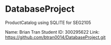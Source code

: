 # DatabaseProject
ProductCatalog using SQLITE for SEG2105

Name: Brian Tran
Student ID: 300295622
Link: https://github.com/btran0014/DatabaseProject.git
